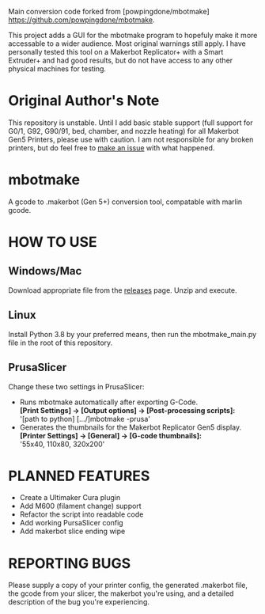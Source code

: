 Main conversion code forked from [powpingdone/mbotmake] https://github.com/powpingdone/mbotmake.

This project adds a GUI for the mbotmake program to hopefuly make it more accessable to a wider audience. Most original warnings still apply. I have personally tested this tool on a Makerbot Replicator+ with a Smart Extruder+ and had good results, but do not have access to any other physical machines for testing.

# Original Author's Note
This repository is unstable. Until I add basic stable support (full support for G0/1, G92, G90/91, bed, chamber, and nozzle heating) for all Makerbot Gen5 Printers, please use with caution. I am not responsible for any broken printers, but do feel free to [make an issue](https://github.com/sckunkle/mbotmake/issues) with what happened.

# mbotmake
A gcode to .makerbot (Gen 5+) conversion tool, compatable with marlin gcode.

# HOW TO USE 
## Windows/Mac
Download appropriate file from the [releases](https://github.com/chrys-the-flower/mbotmake_gui/releases/tag/release) page. Unzip and execute.
## Linux
Install Python 3.8 by your preferred means, then run the mbotmake_main.py file in the root of this repository.

## PrusaSlicer
Change these two settings in PrusaSlicer:
* Runs mbotmake automatically after exporting G-Code.<br><strong>[Print Settings] &rarr; [Output options] &rarr; [Post-processing scripts]:</strong><br>'[path to python] [.../]mbotmake -prusa'
* Generates the thumbnails for the Makerbot Replicator Gen5 display.<br><strong>[Printer Settings] &rarr; [General] &rarr; [G-code thumbnails]:</strong><br>
'55x40, 110x80, 320x200'

# PLANNED FEATURES

* Create a Ultimaker Cura plugin
* Add M600 (filament change) support
* Refactor the script into readable code
* Add working PursaSlicer config
* Add makerbot slice ending wipe

# REPORTING BUGS
Please supply a copy of your printer config, the generated .makerbot file, the gcode from your slicer, the makerbot you're using, and a detailed description of the bug you're experiencing. 
